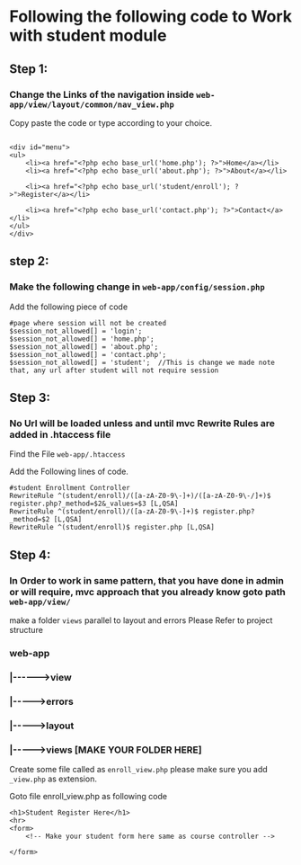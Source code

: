 
# Following the following code to Work with student module
## Step 1:
### Change the Links of the navigation inside ``` web-app/view/layout/common/nav_view.php ```

Copy paste the code or type according to your choice.

```

<div id="menu">
<ul>
	<li><a href="<?php echo base_url('home.php'); ?>">Home</a></li>
	<li><a href="<?php echo base_url('about.php'); ?>">About</a></li>

	<li><a href="<?php echo base_url('student/enroll'); ?>">Register</a></li>
	
	<li><a href="<?php echo base_url('contact.php'); ?>">Contact</a></li>
</ul>
</div>

```
## step 2:
### Make the following change in ``` web-app/config/session.php ```
Add the following piece of code
```
#page where session will not be created
$session_not_allowed[] = 'login'; 
$session_not_allowed[] = 'home.php'; 
$session_not_allowed[] = 'about.php'; 
$session_not_allowed[] = 'contact.php'; 
$session_not_allowed[] = 'student';  //This is change we made note that, any url after student will not require session

```
## Step 3:
### No Url will be loaded unless and until mvc Rewrite Rules are added in .htaccess file

Find the File ``` web-app/.htaccess ```

Add the Following lines of code.

```
#student Enrollment Controller
RewriteRule ^(student/enroll)/([a-zA-Z0-9\-]+)/([a-zA-Z0-9\-/]+)$ register.php?_method=$2&_values=$3 [L,QSA] 
RewriteRule ^(student/enroll)/([a-zA-Z0-9\-]+)$ register.php?_method=$2 [L,QSA] 
RewriteRule ^(student/enroll)$ register.php [L,QSA]

```

## Step 4:
### In Order to work in same pattern, that you have done in admin or will require, mvc approach that you already know goto path ``` web-app/view/ ```
make a folder ``` views ``` parallel to layout and errors Please Refer
to project structure

### web-app
###   |------>view
###             |----->errors
###             |----->layout    
###             |----->views [MAKE YOUR FOLDER HERE]

Create some file called as ``` enroll_view.php ``` please make sure you add ``` _view.php ``` as extension.

Goto file enroll_view.php as following code

```
<h1>Student Register Here</h1>
<hr>
<form>
	<!-- Make your student form here same as course controller -->

</form>

```
